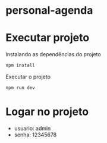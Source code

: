 # personal-agenda

# Executar projeto 

Instalando as dependências do projeto

```bash
npm install
```

Executar o projeto

```bash
npm run dev
```

# Logar no projeto
- usuario: admin
- senha: 12345678
